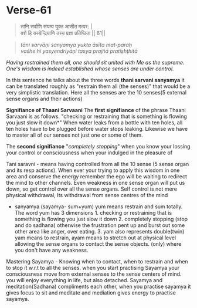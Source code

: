 # Verse-61

> तानि सर्वाणि संयम्य युक्त आसीत मत्पर: |  
वशे हि यस्येन्द्रियाणि तस्य प्रज्ञा प्रतिष्ठिता || 61||

> *tāni sarvāṇi sanyamya yukta āsīta mat-paraḥ  
vaśhe hi yasyendriyāṇi tasya prajñā pratiṣhṭhitā*

*Having restrained them all, one should
sit united with Me as the supreme. One's wisdom is indeed
established whose senses are under control.* 

In this sentence he talks about the three words **thani sarvani sanyamya** it can be translated roughly as "restrain them all (the senses)" that would be a very simplistic translation. Here all the senses are the 10 senses(5 external sense organs and their actions)

**Signifiance of Thaani Sarvaani**
The **first signifiance** of the phrase Thaani Sarvaani is as follows.  "checking or restraining that is something is flowing you just slow it down*"
When water leaks from a bottle with ten holes, all ten holes have to be plugged before water stops leaking. Likewise we have to master all of our senses not just one or some of them.

The  **second signifiance**  "*completely stopping*" when you know your lossing your control or consciousness when your indulged in the pleasure of 

 Tani saravni - means having controlled from all the 10 sense (5 sense organ and its resp actions). When ever your trying to apply this wisdom in one area and conserve the energy remember the ego will be waiting to redirect the mind to other channels. Even weakness in one sense organ will put us down, so get control over all the sense organs.
Self control is not mere physical withdrawal, Its withdrawal from sense centres of the mind
- sanyamya (sayamya- sum+yum) yum means restrain and sum totally. The word yum has 3 dimensions 
		1. checking or restraining that is something is flowing you just slow it down
		2.  completely stopping (stop and do sadhana) otherwise the frustration pent up and burst out some other area like anger, over eating.
		3. yam also represents double(twin) yam means to restrain,  ayam means to stretch out at physical level allowing the sense organs to contact the sense objects. (only) where you don't have any weakness. 

Mastering Sayamya - Knowing when to contact, when to restrain and when to stop it  w.r.t to all the senses. 
when you start practising Sayamya your consciousness move from external senses to the sense centers of mind. you will enjoy everything in life, but also detached. 
Sayamya and meditation(Sadhana) compliments each other, when you practise sayamya it gives focus to sit and meditate and mediation gives energy to practise sayamya.



<!--stackedit_data:
eyJoaXN0b3J5IjpbMTI2Mzc3MTAyMywxNTMyMDk5OTU3LDE2OD
A0MzMzODMsMTAyMTAwMDM5NywxOTcwOTQ3NjY2LDkxMzEzNDQ0
MiwyMDQzNDU1MDUxLDU0OTk2OTI4NywtMTY2Mjk2OTUsLTgwOT
I2Mjk4MSwtMjAxNDkzNDcwNiwxNDM0NDEyMjg0LC01MzkwODYw
MDRdfQ==
-->